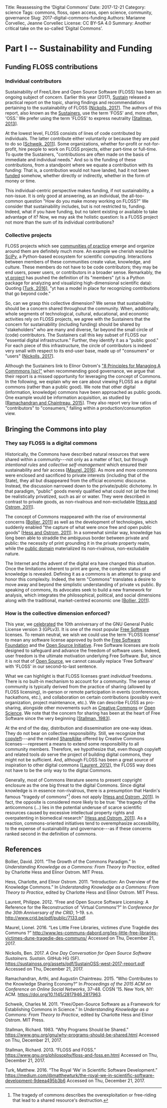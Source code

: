 Title: Reassessing the ‘Digital Commons’
Date: 2017-12-21
Category: science
Tags: commons, floss, open access, open science, community, governance
Slug: 2017-digital-commons-funding
Authors: Marianne Corvellec, Jeanne Corvellec
License: CC BY-SA 4.0
Summary: Another critical take on the so-called ‘Digital Commons’.

# Part I -- Sustainability and Funding

## Funding FLOSS contributions

### Individual contributors

Sustainability of Free/Libre and Open Source Software (FLOSS) has been an ongoing subject of concern.
Earlier this year (2017), [Sustain](https://sustainoss.org/) released a practical report
on the topic, sharing findings and recommendations pertaining to the sustainability of FLOSS
[[Nickolls, 2017](#nickolls:sustain:2017)].
The authors of this report, also known as the [Sustainers](https://github.com/orgs/sustainers/people),
use the term 'FOSS' and, more often, 'OSS.'
We prefer using the term 'FLOSS' to express neutrality [[Stallman, 2013](#rms:floss:2013)].

At the lowest level, FLOSS consists of lines of code contributed by individuals.
The latter contribute either voluntarily or because they are paid to do so
[[Schweik, 2011](#hess:ostrom:chapter10:2011)].
Some organizations, whether for-profit or not-for-profit, hire people to work on FLOSS projects,
either part-time or full-time. To quote the Sustainers,
"contributions are often made on the basis of immediate and individual needs."
And so is the funding of these contributions, from a standpoint where we equate a contribution with its funding:
That is, a contribution would not have landed, had it not been [funded](https://en.wikipedia.org/wiki/Funding)
somehow, whether directly or indirectly, whether in the form of money or time.

This individual-centric perspective makes funding, if not sustainability, a non-issue.
It is only good at answering, as an individual, the all-too-common question "How do you make money working on FLOSS?"
We consider that sustainability includes, but is not restricted to, funding.
Indeed, what if you have funding, but no talent existing or available to take advantage of it?
Now, we may ask the holistic question: Is a FLOSS project not more than the sum of its individual contributions?

### Collective projects

FLOSS projects which see [communities of practice](http://www.datacarpentry.org/blog/belonging/)
emerge and organize around them are definitely much more.
An example we cherish would be [SciPy](https://www.scipy.org/), a Python-based ecosystem for
scientific computing.
Interactions between members of these communities create value, knowledge, and culture.
These members do not have to be code contributors; they may be end users, power users, or contributors
in a broader sense. Remarkably, the [yt project](http://yt-project.org/) has pushed the definition
of its "members" (yt is a Python package for analyzing and visualizing high-dimensional scientific data):
Quoting [[Turk, 2016](#turk:contrib:2016)],
"yt has a model in place for recognizing contributions that go beyond code."

So, can we grasp this collective dimension? We sense that sustainability should be a concern
shared throughout the community.
When, additionally, whole segments of technological, cultural, educational, and economic activities rely on
FLOSS projects, we agree with the Sustainers that the concern for sustainability (including funding) should be
shared by "stakeholders" who are many and diverse, far beyond the small circle of (code) contributors.
The Sustainers call this key subset of FLOSS our "essential digital infrastructure."
Further, they identify it as a "public good."
For each piece of this infrastructure, the circle of contributors is indeed very small
with respect to its end-user base, made up of "consumers" or "users"
[[Nickolls, 2017](#nickolls:sustain:2017)].

Although the Sustainers link to Elinor Ostrom's
["8 Principles for Managing A Commmons [sic]"](http://www.onthecommons.org/magazine/elinor-ostroms-8-principles-managing-commmons#sthash.4sTczIZS.dpbs)
when recommending good governance, we argue that their report is a missed opportunity
for leveraging the concept of Commons.
In the following, we explain why we care about viewing FLOSS as a digital commons
(rather than a public good).
We note that other digital (information, knowledge) commons have been approached as
public goods. One example would be information acquisition, as studied by
[[Ramachandran and Chaintreau, 2015](#ramachandran:econ:2015)].
They also report very low ratios of "contributors" to "consumers,"
falling within a production/consumption view.

## Bringing the Commons into play

### They say FLOSS is a digital commons

Historically, the Commons have described natural resources that were shared
within a community---not only as a matter of fact, but through *intentional rules*
and *collective self-management* which ensured their sustainability and fair access
[[Maurel, 2016](#calimaq:tragedie:2016)].
As more and more commons were enclosed and sacrificed to private interests
(including that of the State), they all but disappeared from the official economic discourse.
Instead, the discussion narrowed down to the private/public dichotomy.
In that paradigm, "public" goods merely qualified what could not (at the time) be realistically
privatized, such as air or water. They were described in contrast to private goods,
as non-rivalrous and non-excludable [[Hess and Ostrom, 2011](#hess:ostrom:chapter1:2011)].

The concept of Commons reappeared with the rise of environmental concerns
[[Bollier, 2011](#hess:ostrom:chapter2:2011)] as well as the development of technologies,
which suddenly enabled "the capture of what were once free and open public goods"
[[Hess and Ostrom, 2011](#hess:ostrom:chapter1:2011)].
In a somewhat similar way, knowledge has long been able to straddle the ambiguous border
between private and public: the necessity of print grounding it in the private property realm,
while the [public domain](https://en.wikipedia.org/wiki/Public_domain)
materialized its non-rivalrous, non-excludable nature.

The Internet and the advent of the digital era have changed this situation.
Once the limitations inherent to print are gone, the complex status of knowledge is revealed.
Defining it as a commons is an attempt to grasp and honor this complexity.
Indeed, the term "Commons" translates a desire to move away and beyond the simplistic understanding
of private vs public. By speaking of commons, its advocates seek to build a new framework
for analysis, which integrates the philosophical, political, and social dimensions
along with the traditional, market-centred economic one
[[Bollier, 2011](#hess:ostrom:chapter2:2011)].

### How is the collective dimension enforced?

This year, we [celebrated](https://www.fsf.org/blogs/licensing/help-the-fsf-share-free-software-licenses-with-the-world)
the 10th anniversary of the GNU General Public License version 3 (GPLv3).
It is one of the most popular [Free Software](https://www.gnu.org/philosophy/free-sw.en.html) licenses.
To remain neutral, we wish we could use the term 'FLOSS license' to mean any software license approved by
both the [Free Software Foundation](https://www.fsf.org/licensing/) and the
[Open Source Initiative](https://opensource.org/licenses/).
Free Software licenses are *tools* designed to safeguard and advance the freedom of software users.
Indeed, user freedom is the ultimate motivation underlying Free Software. But, since it is not that of
[Open Source](https://opensource.org/about), we cannot casually replace 'Free Software' with 'FLOSS'
in our second-to-last sentence.

What we can highlight is that FLOSS licenses grant *individual* freedoms. There is no built-in mechanism
to account for a community. The sense of community is typically derived from the practice of sharing
(allowed by FLOSS licensing), in-person or remote participation in events (conferences, hackathons, etc.),
and collaboration on certain contributions (possibly event organization, project maintenance, etc.).
We can describe FLOSS as pro-sharing, alongside other movements such as
[Creative Commons](https://creativecommons.org/) or
[Open Science](http://ivory.idyll.org/blog/2016-what-is-open-science.html).
We note that the concern for sharing has been at the heart of Free Software since the very beginning
[[Stallman, 1983](#rms:sharing:1983)].

At the end of the day, distribution and dissemination are one-way ideas. They do not bear on collective
responsibility. Still, we recognize that
[copyleft](https://www.gnu.org/licenses/copyleft.en.html)---and the related
[ShareAlike](https://creativecommons.org/licenses/) offered by Creative Commons
licenses---represent a means to extend some responsibility to all community members.
Therefore, we hypothesize that, even though copyleft and related tools *do* serve the project
of building digital commons, they might not be sufficient. And, although FLOSS has been a great source
of inspiration to other digital commons [[Laurent, 2012](#laurent:reconstruction:2010)],
the FLOSS way does not have to be the only way to the digital Commons.

Generally, most of Commons literature seems to present copyright enclosure
as the one big threat to the digital Commons.
Since digital knowledge is in essence non-rivalrous, there is a presumption that Hardin's famous
"tragedy of commons"[^1] does not apply [[Hess and Ostrom, 2011](#hess:ostrom:chapter1:2011)].
In fact, the opposite is considered more likely to be true: "the tragedy of the anticommons (...)
lies in the potential underuse of scarce scientific resources caused by excessive
intellectual property rights and overpatenting in biomedical research"
[[Hess and Ostrom, 2011](#hess:ostrom:chapter1:2011)].
As a reaction, commons-oriented initiatives tend to overemphasize accessibility, to the expense of
sustainability and governance---as if these concerns ranked second in the definition of commons.

[^1]: The tragedy of commons describes the overexploitation or free-riding that lead to a
shared resource's destruction.

## References

<a id="hess:ostrom:chapter2:2011"></a> Bollier, David. 2011.
“The Growth of the Commons Paradigm.”
In *Understanding Knowledge as a Commons: From Theory to Practice*,
edited by Charlotte Hess and Elinor Ostrom. MIT Press.

<a id="hess:ostrom:chapter1:2011"></a> Hess, Charlotte, and Elinor Ostrom. 2011.
“Introduction: An Overview of the Knowledge Commons.”
In *Understanding Knowledge as a Commons: From Theory to Practice*,
edited by Charlotte Hess and Elinor Ostrom. MIT Press.

<a id="laurent:reconstruction:2010"></a> Laurent, Philippe. 2012.
“Free and Open Source Software Licensing: A Reference for the Reconstruction of ‘Virtual Commons’?”
In *Conference for the 30th Anniversary of the CRID*, 1–19. s.n.
http://www.crid.be/pdf/public/7133.pdf.

<a id="calimaq:tragedie:2016"></a> Maurel, Lionel. 2016.
“Les Little Free Libraries, victimes d’une Tragédie des Communs ?”
http://www.les-communs-dabord.org/les-little-free-libraries-victimes-dune-tragedie-des-communs/
Accessed on Thu, December 21, 2017.

<a id="nickolls:sustain:2017"></a> Nickolls, Ben. 2017. *A One Day Conversation
for Open Source Software Sustainers. Sustain*. GitHub HG (SF).
https://sustainoss.org/assets/pdf/SustainOSS-west-2017-report.pdf
Accessed on Thu, December 21, 2017.

<a id="ramachandran:econ:2015"></a> Ramachandran, Arthi, and Augustin Chaintreau. 2015.
“Who Contributes to the Knowledge Sharing Economy?”
In *Proceedings of the 2015 ACM on Conference on Online Social Networks*, 37–48.
COSN ’15. New York, NY: ACM. https://doi.org/10.1145/2817946.2817963.

<a id="hess:ostrom:chapter10:2011"></a> Schweik, Charles M. 2011.
“Free/Open-Source Software as a Framework for Establishing Commons in Science.”
In *Understanding Knowledge as a Commons: From Theory to Practice*,
edited by Charlotte Hess and Elinor Ostrom. MIT Press.

<a id="rms:sharing:1983"></a> Stallman, Richard. 1983. “Why Programs Should be Shared.”
https://www.gnu.org/gnu/why-programs-should-be-shared.html
Accessed on Thu, December 21, 2017.

<a id="rms:floss:2013"></a> Stallman, Richard. 2013. “FLOSS and FOSS.”
https://www.gnu.org/philosophy/floss-and-foss.en.html
Accessed on Thu, December 21, 2017.

<a id="turk:contrib:2016"></a> Turk, Matthew. 2016. “The Royal ‘We’ in Scientific Software Development.”
https://medium.com/@matthewturk/the-royal-we-in-scientific-software-development-9deea495b3b6
Accessed on Thu, December 21, 2017.
